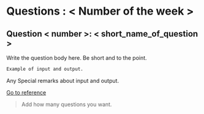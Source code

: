 # Questions : < Number of the week >

## Question < number >: < short_name_of_question >

Write the question body here. Be short and to the point.

```bash
Example of input and output.
```

Any Special remarks about input and output.

[Go to reference](< reference link here >)

> Add how many questions you want.
